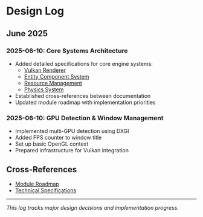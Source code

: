 # Design Log

## June 2025

### 2025-06-10: Core Systems Architecture
- Added detailed specifications for core engine systems:
  - [Vulkan Renderer](../03_specs/vulkan_renderer.md)
  - [Entity Component System](../03_specs/ecs_system.md)
  - [Resource Management](../03_specs/resource_management.md)
  - [Physics System](../03_specs/physics_system.md)
- Established cross-references between documentation
- Updated module roadmap with implementation priorities

### 2025-06-10: GPU Detection & Window Management
- Implemented multi-GPU detection using DXGI
- Added FPS counter to window title
- Set up basic OpenGL context
- Prepared infrastructure for Vulkan integration

## Cross-References
- [Module Roadmap](../01_module_roadmap.md)
- [Technical Specifications](../03_specs/index.md)

---
*This log tracks major design decisions and implementation progress.*